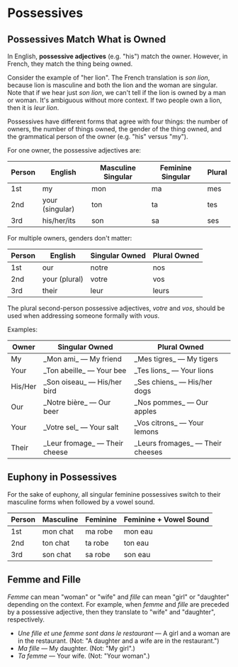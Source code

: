 # Possessives

## Possessives Match What is Owned

In English, **possessive adjectives** (e.g. "his") match the owner. However, in French, they match the thing being owned.

Consider the example of "her lion". The French translation is _son lion_, because lion is masculine and both the lion and the woman are singular. Note that if we hear just _son lion_, we can't tell if the lion is owned by a man or woman. It's ambiguous without more context. If two people own a lion, then it is _leur lion_.

Possessives have different forms that agree with four things: the number of owners, the number of things owned, the gender of the thing owned, and the grammatical person of the owner (e.g. "his" versus "my").

For one owner, the possessive adjectives are:

<table>

<thead>

<tr>

<th>Person</th>

<th>English</th>

<th>Masculine Singular</th>

<th>Feminine Singular</th>

<th>Plural</th>

</tr>

</thead>

<tbody>

<tr>

<td>1st</td>

<td>my</td>

<td>mon</td>

<td>ma</td>

<td>mes</td>

</tr>

<tr>

<td>2nd</td>

<td>your (singular)</td>

<td>ton</td>

<td>ta</td>

<td>tes</td>

</tr>

<tr>

<td>3rd</td>

<td>his/her/its</td>

<td>son</td>

<td>sa</td>

<td>ses</td>

</tr>

</tbody>

</table>

For multiple owners, genders don't matter:

<table>

<thead>

<tr>

<th>Person</th>

<th>English</th>

<th>Singular Owned</th>

<th>Plural Owned</th>

</tr>

</thead>

<tbody>

<tr>

<td>1st</td>

<td>our</td>

<td>notre</td>

<td>nos</td>

</tr>

<tr>

<td>2nd</td>

<td>your (plural)</td>

<td>votre</td>

<td>vos</td>

</tr>

<tr>

<td>3rd</td>

<td>their</td>

<td>leur</td>

<td>leurs</td>

</tr>

</tbody>

</table>

The plural second-person possessive adjectives, _votre_ and _vos_, should be used when addressing someone formally with _vous_.

Examples:

<table>

<thead>

<tr>

<th>Owner</th>

<th>Singular Owned</th>

<th>Plural Owned</th>

</tr>

</thead>

<tbody>

<tr>

<td>My</td>

<td>_Mon ami_ — My friend</td>

<td>_Mes tigres_ — My tigers</td>

</tr>

<tr>

<td>Your</td>

<td>_Ton abeille_ — Your bee</td>

<td>_Tes lions_ — Your lions</td>

</tr>

<tr>

<td>His/Her</td>

<td>_Son oiseau_ — His/her bird</td>

<td>_Ses chiens_ — His/her dogs</td>

</tr>

<tr>

<td>Our</td>

<td>_Notre bière_ — Our beer</td>

<td>_Nos pommes_ — Our apples</td>

</tr>

<tr>

<td>Your</td>

<td>_Votre sel_ — Your salt</td>

<td>_Vos citrons_ — Your lemons</td>

</tr>

<tr>

<td>Their</td>

<td>_Leur fromage_ — Their cheese</td>

<td>_Leurs fromages_ — Their cheeses</td>

</tr>

</tbody>

</table>

## Euphony in Possessives

For the sake of euphony, all singular feminine possessives switch to their masculine forms when followed by a vowel sound.

<table>

<thead>

<tr>

<th>Person</th>

<th>Masculine</th>

<th>Feminine</th>

<th>Feminine + Vowel Sound</th>

</tr>

</thead>

<tbody>

<tr>

<td>1st</td>

<td>mon chat</td>

<td>ma robe</td>

<td>mon eau</td>

</tr>

<tr>

<td>2nd</td>

<td>ton chat</td>

<td>ta robe</td>

<td>ton eau</td>

</tr>

<tr>

<td>3rd</td>

<td>son chat</td>

<td>sa robe</td>

<td>son eau</td>

</tr>

</tbody>

</table>

## Femme and Fille

_Femme_ can mean "woman" or "wife" and _fille_ can mean "girl" or "daughter" depending on the context. For example, when _femme_ and _fille_ are preceded by a possessive adjective, then they translate to "wife" and "daughter", respectively.

*   _Une fille et une femme sont dans le restaurant_ — A girl and a woman are in the restaurant. (Not: "A daughter and a wife are in the restaurant.")
*   _Ma fille_ — My daughter. (Not: "My girl".)
*   _Ta femme_ — Your wife. (Not: "Your woman".)
